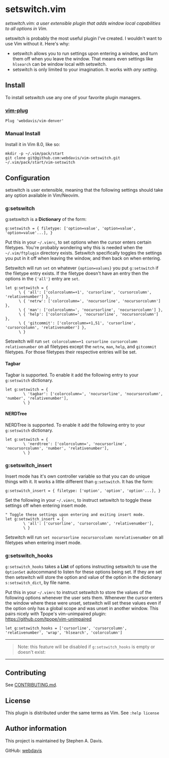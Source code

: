 setswitch.vim
=============

_setswitch.vim: a user extensible plugin that adds window local capabilities to all
options in Vim._

setswitch is probably the most useful plugin I've created. I wouldn't want to use Vim
without it. Here's why:

- setswitch allows you to run settings upon entering a window, and turn them off when you
  leave the window. That means even settings like `hlsearch` can be window local with
  setswitch.
- setswitch is only limited to your imagination. It works with _any setting_.

## Install

To install setswitch use any one of your favorite plugin managers.

### [vim-plug](https://github.com/junegunn/vim-plug)

```vim
Plug 'webdavis/vim-denver'
```

### Manual Install

Install it in Vim 8.0, like so:

    mkdir -p ~/.vim/pack/start
    git clone git@github.com:webdavis/vim-setswitch.git ~/.vim/pack/start/vim-setswitch

## Configuration

setswitch is user extensible, meaning that the following settings should take any option
available in Vim/Neovim.

### g:setswitch

g:setswitch is a **Dictionary** of the form:

```vim
g:setswitch = { filetype: ['option=value', 'option=value', 'option=value'...], }
```

Put this in your `~/.vimrc`, to set options when the cursor enters certain filetypes.
You're probably wondering why this is needed when the `~/.vim/ftplugin` directory exists.
Setswitch specifically toggles the settings you put in it off when leaving the window, and
then back on when entering.

Setswitch will run `set` on whatever `{option=values}` you put `g:setswitch` if the
filetype entry exists. If the filetype doesn't have an entry then the options in the
`{'all'}` entry are `set`.

```vim
let g:setswitch = {
      \ { 'all': ['colorcolumn=+1', 'cursorline', 'cursorcolumn', 'relativenumber'] },
      \ { 'netrw': ['colorcolumn=', 'nocursorline', 'nocursorcolumn'] },
      \ { 'man': ['colorcolumn=', 'nocursorline', 'nocursorcolumn'] },
      \ { 'help': ['colorcolumn=', 'nocursorline', 'nocursorcolumn'] },
      \ { 'gitcommit': ['colorcolumn=+1,51', 'cursorline', 'cursorcolumn', 'relativenumber'] },
      \ }
```

Setswitch will run `set colorcolumn=+1 cursorline cursorcolumn relativenumber` on all
filetypes except the `netrw`, `man`, `help`, and `gitcommit` filetypes. For those
filetypes their respective entries will be set.

#### Tagbar

Tagbar is supported. To enable it add the following entry to your `g:setswitch`
dictionary.

```vim
let g:setswitch = {
        \ 'tagbar': ['colorcolumn=', 'nocursorline', 'nocursorcolumn', 'number', 'relativenumber'],
        \ }
```

#### NERDTree

NERDTree is supported. To enable it add the following entry to your `g:setswitch`
dictionary.

```vim
let g:setswitch = {
        \ 'nerdtree': ['colorcolumn=', 'nocursorline', 'nocursorcolumn', 'number', 'relativenumber'],
        \ }
```

### g:setswitch_insert

Insert mode has it's own controller variable so that you can do unique things with it. It
works a little different than `g:setswitch`. It has the form:

```vim
g:setswitch_insert = { filetype: ['option', 'option', 'option'...], }
```

Set the following in your `~/.vimrc`, to instruct setswitch to toggle these settings off
when entering insert mode.

```vim
" Toggle these settings upon entering and exiting insert mode.
let g:setswitch_insert = {
        \ 'all': ['cursorline', 'cursorcolumn', 'relativenumber'],
        \ }
```

Setswitch will run `set nocursorline nocursorcolumn norelativenumber` on all filetypes
when entering insert mode.

### g:setswitch_hooks

`g:setswitch_hooks` takes a **List** of options instructing setswitch to use the
`OptionSet` autocommand to listen for these options being set. If they are set then
setswitch will store the option and value of the option in the dictionary
`s:setswitch_dict`, by file name.

Put this in your `~/.vimrc` to instruct setswitch to store the values of the following
options whenever the user sets them. Whenever the cursor enters the window where these
were unset, setswitch will set these values even if the option only has a global scope and
was unset in another window. This pairs nicely with Tpope's vim-unimpaired plugin:
https://github.com/tpope/vim-unimpaired

```vim
let g:setswitch_hooks = ['cursorline', 'cursorcolumn', 'relativenumber', 'wrap', 'hlsearch', 'colorcolumn']
```

---

> Note: this feature will be disabled if `g:setswitch_hooks` is empty or doesn't exist:

---

## Contributing

See [CONTRIBUTING.md](/CONTRIBUTING.md).

## License

This plugin is distributed under the same terms as Vim. See `:help license`

## Author information

This project is maintained by Stephen A. Davis.

GitHub: [webdavis](https://github.com/webdavis)
